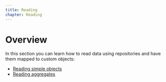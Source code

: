 ```yaml
---
title: Reading
chapter: Reading
---
```


# Overview

In this section you can learn how to read data using repositories and have them
mapped to custom objects:

* [Reading simple objects](/learn/read/simple)
* [Reading aggregates](/learn/read/aggregates)
